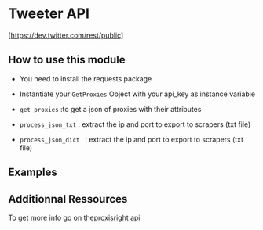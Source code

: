 # Tweeter API 
[https://dev.twitter.com/rest/public]


## How to use this module 

 * You need to install the requests package

 * Instantiate your `GetProxies` Object with your api_key as instance variable 

 * `get_proxies` :to get a json of proxies with their attributes 

 * `process_json_txt` : extract the ip and port to export to scrapers (txt file)

 * `process_json_dict ` : extract the ip and port to export to scrapers (txt file)


## Examples 
	

## Additionnal Ressources 

To get more info go on [theproxisright api](https://theproxisright.com/help)
